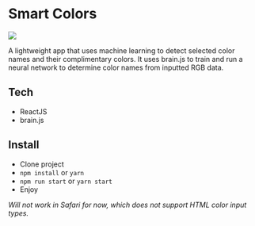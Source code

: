 # Smart Colors

![](colors-ss.png)

A lightweight app that uses machine learning to detect selected color names
and their complimentary colors. It uses brain.js to train and run a neural network
to determine color names from inputted RGB data.

## Tech
- ReactJS
- brain.js

## Install
- Clone project
- `npm install` or `yarn`
- `npm run start` or `yarn start`
- Enjoy

*Will not work in Safari for now, which does not support HTML color input types.*
